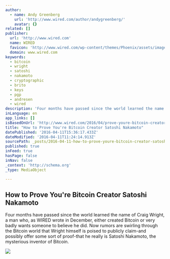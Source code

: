 ```yaml
---
author:
  - name: Andy Greenberg
    url: 'http://www.wired.com/author/andygreenberg/'
    avatar: {}
related: []
publisher:
  url: 'http://www.wired.com'
  name: WIRED
  favicon: 'http://www.wired.com/wp-content/themes/Phoenix/assets/images/favicon.ico'
  domain: www.wired.com
keywords:
  - bitcoin
  - wright
  - satoshi
  - nakamoto
  - cryptographic
  - brito
  - keys
  - pgp
  - andresen
  - wired
description: 'Four months have passed since the world learned the name of Craig Wright, a man who, as WIRED wrote in December, either created Bitcoin or very badly wants someone to believe he did. Now rumors are swirling through the Bitcoin world that Wright himself is poised to publicly claim-and possibly offer some sort of proof-that he really is Satoshi Nakamoto, the mysterious inventor of Bitcoin.'
inLanguage: en
app_links: []
isBasedOnUrl: 'http://www.wired.com/2016/04/prove-youre-bitcoin-creator-satoshi-nakamoto/'
title: "How to Prove You're Bitcoin Creator Satoshi Nakamoto"
datePublished: '2016-04-11T15:36:17.433Z'
dateModified: '2016-04-11T11:24:14.913Z'
sourcePath: _posts/2016-04-11-how-to-prove-youre-bitcoin-creator-satoshi-nakamoto.md
published: true
inFeed: true
hasPage: false
inNav: false
_context: 'http://schema.org'
_type: MediaObject

---
```

<article style=""><h1>How to Prove You're Bitcoin Creator Satoshi Nakamoto</h1><p>Four months have passed since the world learned the name of Craig Wright, a man who, as WIRED wrote in December, either created Bitcoin or very badly wants someone to believe he did. Now rumors are swirling through the Bitcoin world that Wright himself is poised to publicly claim-and possibly offer some sort of proof-that he really is Satoshi Nakamoto, the mysterious inventor of Bitcoin.</p><img src="http://www.wired.com/wp-content/uploads/2016/04/satoshi-450751061-feat-1200x630.jpg" /></article>
